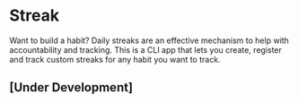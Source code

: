 # Streak

Want to build a habit? Daily streaks are an effective mechanism
to help with accountability and tracking. This is a CLI app that
lets you create, register and track custom streaks for any habit
you want to track.

## [Under Development]
